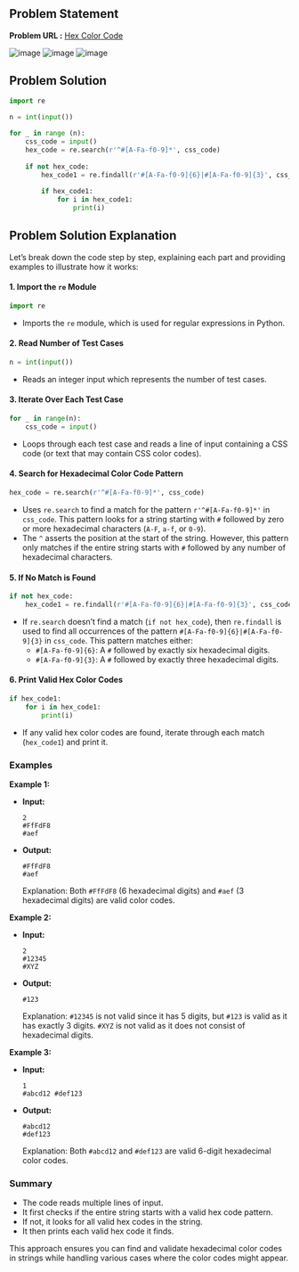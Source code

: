 <h1 align='center'></h1>

## Problem Statement

**Problem URL :** [Hex Color Code](https://www.hackerrank.com/challenges/hex-color-code/problem?isFullScreen=true)

![image](https://github.com/user-attachments/assets/7543d210-86ea-45e3-9d88-db17c73c3fb8)
![image](https://github.com/user-attachments/assets/353efe6f-961d-4707-b5e0-9c5eea87c43d)
![image](https://github.com/user-attachments/assets/3d9ebe71-3d6a-4928-a57d-bf37b6f90288)

## Problem Solution
```py
import re

n = int(input())

for _ in range (n):
    css_code = input()
    hex_code = re.search(r'^#[A-Fa-f0-9]*', css_code)
    
    if not hex_code:
        hex_code1 = re.findall(r'#[A-Fa-f0-9]{6}|#[A-Fa-f0-9]{3}', css_code)
        
        if hex_code1:
            for i in hex_code1:
                print(i)
```

## Problem Solution Explanation
Let’s break down the code step by step, explaining each part and providing examples to illustrate how it works:

#### 1. **Import the `re` Module**
```python
import re
```
- Imports the `re` module, which is used for regular expressions in Python.

#### 2. **Read Number of Test Cases**
```python
n = int(input())
```
- Reads an integer input which represents the number of test cases.

#### 3. **Iterate Over Each Test Case**
```python
for _ in range(n):
    css_code = input()
```
- Loops through each test case and reads a line of input containing a CSS code (or text that may contain CSS color codes).

#### 4. **Search for Hexadecimal Color Code Pattern**
```python
hex_code = re.search(r'^#[A-Fa-f0-9]*', css_code)
```
- Uses `re.search` to find a match for the pattern `r'^#[A-Fa-f0-9]*'` in `css_code`. This pattern looks for a string starting with `#` followed by zero or more hexadecimal characters (`A-F`, `a-f`, or `0-9`).
- The `^` asserts the position at the start of the string. However, this pattern only matches if the entire string starts with `#` followed by any number of hexadecimal characters.

#### 5. **If No Match is Found**
```python
if not hex_code:
    hex_code1 = re.findall(r'#[A-Fa-f0-9]{6}|#[A-Fa-f0-9]{3}', css_code)
```
- If `re.search` doesn’t find a match (`if not hex_code`), then `re.findall` is used to find all occurrences of the pattern `#[A-Fa-f0-9]{6}|#[A-Fa-f0-9]{3}` in `css_code`. This pattern matches either:
  - `#[A-Fa-f0-9]{6}`: A `#` followed by exactly six hexadecimal digits.
  - `#[A-Fa-f0-9]{3}`: A `#` followed by exactly three hexadecimal digits.

#### 6. **Print Valid Hex Color Codes**
```python
if hex_code1:
    for i in hex_code1:
        print(i)
```
- If any valid hex color codes are found, iterate through each match (`hex_code1`) and print it.

### Examples

**Example 1:**
- **Input:**
  ```
  2
  #FfFdF8
  #aef
  ```
- **Output:**
  ```
  #FfFdF8
  #aef
  ```
  Explanation: Both `#FfFdF8` (6 hexadecimal digits) and `#aef` (3 hexadecimal digits) are valid color codes.

**Example 2:**
- **Input:**
  ```
  2
  #12345
  #XYZ
  ```
- **Output:**
  ```
  #123
  ```
  Explanation: `#12345` is not valid since it has 5 digits, but `#123` is valid as it has exactly 3 digits. `#XYZ` is not valid as it does not consist of hexadecimal digits.

**Example 3:**
- **Input:**
  ```
  1
  #abcd12 #def123
  ```
- **Output:**
  ```
  #abcd12
  #def123
  ```
  Explanation: Both `#abcd12` and `#def123` are valid 6-digit hexadecimal color codes.

### Summary

- The code reads multiple lines of input.
- It first checks if the entire string starts with a valid hex code pattern.
- If not, it looks for all valid hex codes in the string.
- It then prints each valid hex code it finds.

This approach ensures you can find and validate hexadecimal color codes in strings while handling various cases where the color codes might appear.
